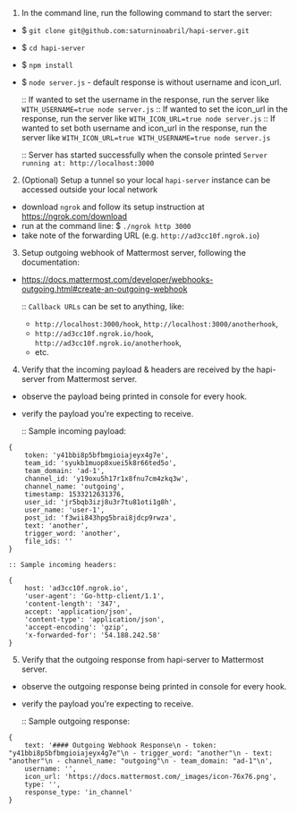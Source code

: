 
1.  In the command line, run the following command to start the server:

- $ `git clone git@github.com:saturninoabril/hapi-server.git`
- $ `cd hapi-server`
- $ `npm install`
- $ `node server.js` - default response is without username and icon_url.

    :: If wanted to set the username in the response, run the server like `WITH_USERNAME=true node server.js`
    :: If wanted to set the icon_url in the response, run the server like `WITH_ICON_URL=true node server.js`
    :: If wanted to set both username and icon_url in the response, run the server like `WITH_ICON_URL=true WITH_USERNAME=true node server.js`

    :: Server has started successfully when the console printed `Server running at: http://localhost:3000`

2.  (Optional) Setup a tunnel so your local `hapi-server` instance can be accessed outside your local network
- download `ngrok` and follow its setup instruction at https://ngrok.com/download
- run at the command line: $ `./ngrok http 3000`
- take note of the forwarding URL (e.g. `http://ad3cc10f.ngrok.io`)

3.  Setup outgoing webhook of Mattermost server, following the documentation:
- https://docs.mattermost.com/developer/webhooks-outgoing.html#create-an-outgoing-webhook

    ::  `Callback URLs` can be set to anything, like:
    - `http://localhost:3000/hook`, `http://localhost:3000/anotherhook`, 
    - `http://ad3cc10f.ngrok.io/hook`, `http://ad3cc10f.ngrok.io/anotherhook`, 
    - etc.

4. Verify that the incoming payload & headers are received by the hapi-server from Mattermost server.
- observe the payload being printed in console for every hook.
- verify the payload you're expecting to receive.

    :: Sample incoming payload:
```
{ 
    token: 'y41bbi8p5bfbmgioiajeyx4g7e',
    team_id: 'syukb1muop8xuei5k8r66ted5o',
    team_domain: 'ad-1',
    channel_id: 'y19oxu5h17r1x8fnu7cm4zkq3w',
    channel_name: 'outgoing',
    timestamp: 1533212631376,
    user_id: 'jr5bqb3izj8u3r7tu81oti1g8h',
    user_name: 'user-1',
    post_id: 'f3wii843hpg5brai8jdcp9rwza',
    text: 'another',
    trigger_word: 'another',
    file_ids: ''
}
```

    :: Sample incoming headers:
```
{ 
    host: 'ad3cc10f.ngrok.io',
    'user-agent': 'Go-http-client/1.1',
    'content-length': '347',
    accept: 'application/json',
    'content-type': 'application/json',
    'accept-encoding': 'gzip',
    'x-forwarded-for': '54.188.242.58' 
}
```

5. Verify that the outgoing response from hapi-server to Mattermost server.
- observe the outgoing response being printed in console for every hook.
- verify the payload you're expecting to receive.

    :: Sample outgoing response:
```
{ 
    text: '#### Outgoing Webhook Response\n - token: "y41bbi8p5bfbmgioiajeyx4g7e"\n - trigger_word: "another"\n - text: "another"\n - channel_name: "outgoing"\n - team_domain: "ad-1"\n',
    username: '',
    icon_url: 'https://docs.mattermost.com/_images/icon-76x76.png',
    type: '',
    response_type: 'in_channel' 
}
```

